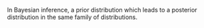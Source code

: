 In Bayesian inference, a prior distribution which leads to a posterior
distribution in the same family of distributions.
